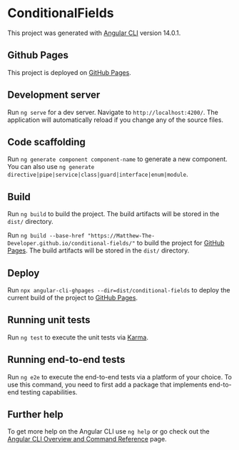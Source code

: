 # ConditionalFields

This project was generated with [Angular CLI](https://github.com/angular/angular-cli) version 14.0.1.

## Github Pages

This project is deployed on [GitHub Pages](https://matthew-the-developer.github.io/conditional-fields/).

## Development server

Run `ng serve` for a dev server. Navigate to `http://localhost:4200/`. The application will automatically reload if you change any of the source files.

## Code scaffolding

Run `ng generate component component-name` to generate a new component. You can also use `ng generate directive|pipe|service|class|guard|interface|enum|module`.

## Build

Run `ng build` to build the project. The build artifacts will be stored in the `dist/` directory.

Run `ng build --base-href "https://Matthew-The-Developer.github.io/conditional-fields/"` to build the project for [GitHub Pages](https://matthew-the-developer.github.io/conditional-fields/). The build artifacts will be stored in the `dist/` directory.

## Deploy

Run `npx angular-cli-ghpages --dir=dist/conditional-fields` to deploy the current build of the project to [GitHub Pages](https://matthew-the-developer.github.io/nested-forms/).

## Running unit tests

Run `ng test` to execute the unit tests via [Karma](https://karma-runner.github.io).

## Running end-to-end tests

Run `ng e2e` to execute the end-to-end tests via a platform of your choice. To use this command, you need to first add a package that implements end-to-end testing capabilities.

## Further help

To get more help on the Angular CLI use `ng help` or go check out the [Angular CLI Overview and Command Reference](https://angular.io/cli) page.
